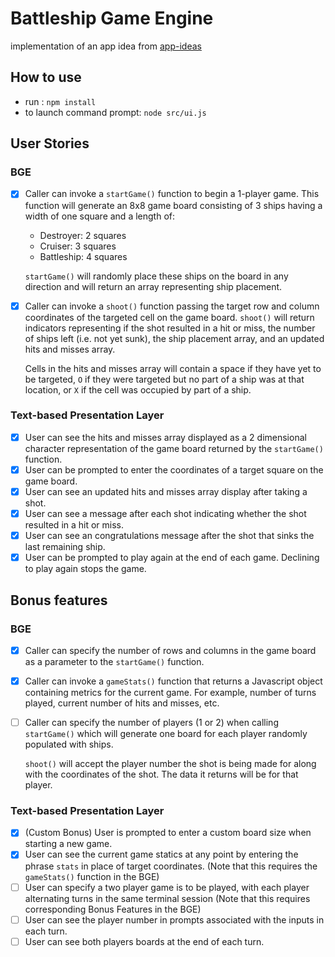 # Battleship Game Engine

implementation of an app idea from [app-ideas](https://github.com/florinpop17/app-ideas/blob/master/Projects/3-Advanced/Battleship-Game-Engine.md)

## How to use

- run : `npm install`
- to launch command prompt: `node src/ui.js`

## User Stories

### BGE

- [x] Caller can invoke a `startGame()` function to begin a 1-player game. This function will generate an 8x8 game board consisting of 3 ships having a width of one square and a length of:

  - Destroyer: 2 squares
  - Cruiser: 3 squares
  - Battleship: 4 squares

  `startGame()` will randomly place these ships on the board in any direction and will return an array representing ship placement.

- [x] Caller can invoke a `shoot()` function passing the target row and column coordinates of the targeted cell on the game board. `shoot()` will return indicators representing if the shot resulted in a hit or miss, the number of ships left (i.e. not yet sunk), the ship placement array, and an updated hits and misses array.

  Cells in the hits and misses array will contain a space if they have yet to be targeted, `O` if they were targeted but no part of a ship was at that location, or `X` if the cell was occupied by part of a ship.

### Text-based Presentation Layer

- [x] User can see the hits and misses array displayed as a 2 dimensional character representation of the game board returned by the `startGame()` function.
- [x] User can be prompted to enter the coordinates of a target square on the game board.
- [x] User can see an updated hits and misses array display after taking a shot.
- [x] User can see a message after each shot indicating whether the shot resulted in a hit or miss.
- [x] User can see an congratulations message after the shot that sinks the last remaining ship.
- [x] User can be prompted to play again at the end of each game. Declining to play again stops the game.

## Bonus features

### BGE

- [x] Caller can specify the number of rows and columns in the game board as a parameter to the `startGame()` function.
- [x] Caller can invoke a `gameStats()` function that returns a Javascript object containing metrics for the current game. For example, number of turns played, current number of hits and misses, etc.
- [ ] Caller can specify the number of players (1 or 2) when calling `startGame()` which will generate one board for each player randomly populated with ships.

  `shoot()` will accept the player number the shot is being made for along with the coordinates of the shot. The data it returns will be for that player.

### Text-based Presentation Layer

- [x] (Custom Bonus) User is prompted to enter a custom board size when starting a new game.
- [x] User can see the current game statics at any point by entering the phrase `stats` in place of target coordinates. (Note that this requires the `gameStats()` function in the BGE)
- [ ] User can specify a two player game is to be played, with each player alternating turns in the same terminal session (Note that this requires corresponding Bonus Features in the BGE)
- [ ] User can see the player number in prompts associated with the inputs in each turn.
- [ ] User can see both players boards at the end of each turn.
